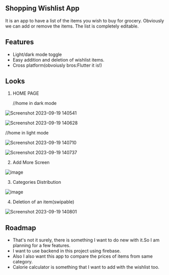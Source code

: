 ## Shopping Wishlist App

It is an app to have a list of the items you wish to buy for grocery. Obviously we can add or remove the items. The list is completely editable.




## Features

- Light/dark mode toggle
- Easy addition and deletion of wishlist items.
- Cross platform(obvoiusly bros:Flutter it is!)



## Looks
1. HOME PAGE

    //home in dark mode

![Screenshot 2023-09-19 140541](https://github.com/Shivansh722/shopapp/assets/113300509/f42cdff6-f118-45af-9e47-7a5668b3ae3e)

![Screenshot 2023-09-19 140628](https://github.com/Shivansh722/shopapp/assets/113300509/8152f322-40be-4793-a31b-96c8abb31d44)


//home in light mode

![Screenshot 2023-09-19 140710](https://github.com/Shivansh722/shopapp/assets/113300509/1d1aaa69-bf7f-4465-bba7-156e9a09c2e5)

![Screenshot 2023-09-19 140737](https://github.com/Shivansh722/shopapp/assets/113300509/3fc218e7-58e5-4404-9563-81a961a8d3c1)

2. Add More Screen

![image](https://github.com/Shivansh722/shopapp/assets/113300509/78af9f22-cc63-4e70-8a2f-1766a04c9547)



3. Categories Distribution

![image](https://github.com/Shivansh722/shopapp/assets/113300509/d8fd6632-180b-4e57-9253-8ab6234e284f)

4. Deletion of an item(swipable)

![Screenshot 2023-09-19 140801](https://github.com/Shivansh722/shopapp/assets/113300509/e5614aff-c75e-4111-be21-f136fab9c09f)


## Roadmap

- That's not it surely, there is something I want to do new with it.So I am planning for a few features.
- I want to use backend in this project using firebase.
- Also I also want this app to compare the prices of items from same category.
- Calorie calculator is something that I want to add with the wishlist too.


